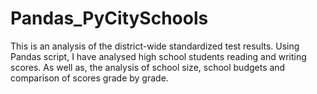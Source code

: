 # Pandas_PyCitySchools

This is an analysis of the district-wide standardized test results. Using Pandas script, I have analysed high school students reading and writing scores. As well as, the analysis of school size, school budgets and comparison of scores grade by grade.

